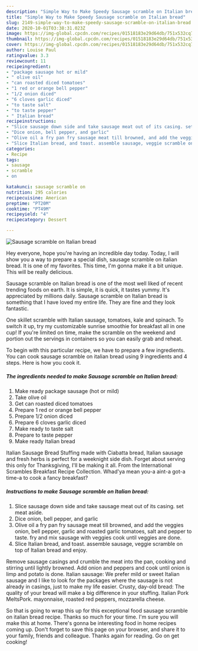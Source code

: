 ```yaml
---
description: "Simple Way to Make Speedy Sausage scramble on Italian bread"
title: "Simple Way to Make Speedy Sausage scramble on Italian bread"
slug: 2149-simple-way-to-make-speedy-sausage-scramble-on-italian-bread
date: 2020-10-01T03:38:31.023Z
image: https://img-global.cpcdn.com/recipes/01518183e29d64db/751x532cq70/sausage-scramble-on-italian-bread-recipe-main-photo.jpg
thumbnail: https://img-global.cpcdn.com/recipes/01518183e29d64db/751x532cq70/sausage-scramble-on-italian-bread-recipe-main-photo.jpg
cover: https://img-global.cpcdn.com/recipes/01518183e29d64db/751x532cq70/sausage-scramble-on-italian-bread-recipe-main-photo.jpg
author: Louise Paul
ratingvalue: 3.3
reviewcount: 11
recipeingredient:
- "package sausage hot or mild"
- " olive oil"
- "can roasted diced tomatoes"
- "1 red or orange bell pepper"
- "1/2 onion diced"
- "6 cloves garlic diced"
- "to taste salt"
- "to taste pepper"
- " Italian bread"
recipeinstructions:
- "Slice sausage down side and take sausage meat out of its casing. set meat aside."
- "Dice onion, bell pepper, and garlic"
- "Olive oil a fry pan fry sausage meat till browned, and add the veggies onion, bell pepper, garlic and roasted garlic tomatoes, salt and pepper to taste. fry and mix sausage with veggies cook until veggies are done."
- "Slice Italian bread, and toast. assemble sausage, veggie scramble on top of Italian bread and enjoy."
categories:
- Recipe
tags:
- sausage
- scramble
- on

katakunci: sausage scramble on 
nutrition: 295 calories
recipecuisine: American
preptime: "PT20M"
cooktime: "PT49M"
recipeyield: "4"
recipecategory: Dessert

---
```



![Sausage scramble on Italian bread](https://img-global.cpcdn.com/recipes/01518183e29d64db/751x532cq70/sausage-scramble-on-italian-bread-recipe-main-photo.jpg)

Hey everyone, hope you're having an incredible day today. Today, I will show you a way to prepare a special dish, sausage scramble on italian bread. It is one of my favorites. This time, I'm gonna make it a bit unique. This will be really delicious.

Sausage scramble on Italian bread is one of the most well liked of recent trending foods on earth. It is simple, it is quick, it tastes yummy. It's appreciated by millions daily. Sausage scramble on Italian bread is something that I have loved my entire life. They are fine and they look fantastic.

One skillet scramble with Italian sausage, tomatoes, kale and spinach. To switch it up, try my customizable sunrise smoothie for breakfast all in one cup! If you&#39;re limited on time, make the scramble on the weekend and portion out the servings in containers so you can easily grab and reheat.


To begin with this particular recipe, we have to prepare a few ingredients. You can cook sausage scramble on italian bread using 9 ingredients and 4 steps. Here is how you cook it.

<!--inarticleads1-->

##### The ingredients needed to make Sausage scramble on Italian bread:

1. Make ready package sausage (hot or mild)
1. Take  olive oil
1. Get can roasted diced tomatoes
1. Prepare 1 red or orange bell pepper
1. Prepare 1/2 onion diced
1. Prepare 6 cloves garlic diced
1. Make ready to taste salt
1. Prepare to taste pepper
1. Make ready  Italian bread


Italian Sausage Bread Stuffing made with Ciabatta bread, Italian sausage and fresh herbs is perfect for a weeknight side dish. Forget about serving this only for Thanksgiving, I&#39;ll be making it all. From the International Scrambles Breakfast Recipe Collection. Whad&#39;ya mean you-a aint-a got-a time-a to cook a fancy breakfast? 

<!--inarticleads2-->

##### Instructions to make Sausage scramble on Italian bread:

1. Slice sausage down side and take sausage meat out of its casing. set meat aside.
1. Dice onion, bell pepper, and garlic
1. Olive oil a fry pan fry sausage meat till browned, and add the veggies onion, bell pepper, garlic and roasted garlic tomatoes, salt and pepper to taste. fry and mix sausage with veggies cook until veggies are done.
1. Slice Italian bread, and toast. assemble sausage, veggie scramble on top of Italian bread and enjoy.


Remove sausage casings and crumble the meat into the pan, cooking and stirring until lightly browned. Add onion and peppers and cook until onion is limp and potato is done. Italian sausage: We prefer mild or sweet Italian sausage and I like to look for the packages where the sausage is not already in casings, just to make my life easier. Crusty, day-old bread: The quality of your bread will make a big difference in your stuffing. Italian Pork MeltsPork. mayonnaise, roasted red peppers, mozzarella cheese. 

So that is going to wrap this up for this exceptional food sausage scramble on italian bread recipe. Thanks so much for your time. I'm sure you will make this at home. There's gonna be interesting food in home recipes coming up. Don't forget to save this page on your browser, and share it to your family, friends and colleague. Thanks again for reading. Go on get cooking!
